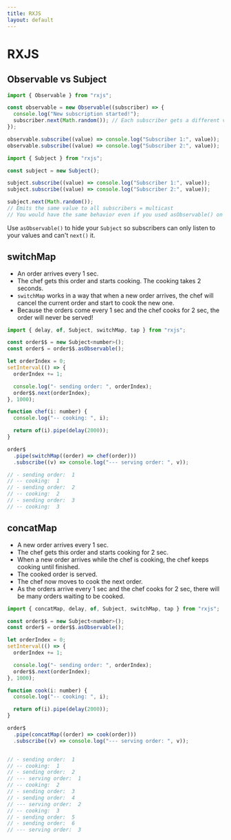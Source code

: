```yaml
---
title: RXJS
layout: default
---
```


# RXJS

## Observable vs Subject

```js
import { Observable } from "rxjs";

const observable = new Observable((subscriber) => {
  console.log("New subscription started!");
  subscriber.next(Math.random()); // Each subscriber gets a different value = unicast
});

observable.subscribe((value) => console.log("Subscriber 1:", value));
observable.subscribe((value) => console.log("Subscriber 2:", value));

import { Subject } from "rxjs";

const subject = new Subject();

subject.subscribe((value) => console.log("Subscriber 1:", value));
subject.subscribe((value) => console.log("Subscriber 2:", value));

subject.next(Math.random());
// Emits the same value to all subscribers = multicast
// You would have the same behavior even if you used asObservable() on the subject.
```

Use `asObservable()` to hide your `Subject` so subscribers can only listen to your values and can't `next()` it.

## switchMap

- An order arrives every 1 sec.
- The chef gets this order and starts cooking. The cooking takes 2 seconds.
- `switchMap` works in a way that when a new order arrives, the chef will cancel the current order and start to cook the new one.
- Because the orders come every 1 sec and the chef cooks for 2 sec, the order will never be served!

```js
import { delay, of, Subject, switchMap, tap } from "rxjs";

const order$$ = new Subject<number>();
const order$ = order$$.asObservable();

let orderIndex = 0;
setInterval(() => {
  orderIndex += 1;

  console.log("- sending order: ", orderIndex);
  order$$.next(orderIndex);
}, 1000);

function chef(i: number) {
  console.log("-- cooking: ", i);

  return of(i).pipe(delay(2000));
}

order$
  .pipe(switchMap((order) => chef(order)))
  .subscribe((v) => console.log("--- serving order: ", v));

// - sending order:  1
// -- cooking:  1
// - sending order:  2
// -- cooking:  2
// - sending order:  3
// -- cooking:  3
```

## concatMap

- A new order arrives every 1 sec.
- The chef gets this order and starts cooking for 2 sec.
- When a new order arrives while the chef is cooking, the chef keeps cooking until finished.
- The cooked order is served.
- The chef now moves to cook the next order.
- As the orders arrive every 1 sec and the chef cooks for 2 sec, there will be many orders waiting to be cooked.

```js
import { concatMap, delay, of, Subject, switchMap, tap } from "rxjs";

const order$$ = new Subject<number>();
const order$ = order$$.asObservable();

let orderIndex = 0;
setInterval(() => {
  orderIndex += 1;

  console.log("- sending order: ", orderIndex);
  order$$.next(orderIndex);
}, 1000);

function cook(i: number) {
  console.log("-- cooking: ", i);

  return of(i).pipe(delay(2000));
}

order$
  .pipe(concatMap((order) => cook(order)))
  .subscribe((v) => console.log("--- serving order: ", v));


// - sending order:  1
// -- cooking:  1
// - sending order:  2
// --- serving order:  1
// -- cooking:  2
// - sending order:  3
// - sending order:  4
// --- serving order:  2
// -- cooking:  3
// - sending order:  5
// - sending order:  6
// --- serving order:  3
```
